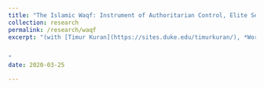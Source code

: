 ```yaml
---
title: "The Islamic Waqf: Instrument of Authoritarian Control, Elite Security, and Apparent Piety"
collection: research
permalink: /research/waqf
excerpt: "(with [Timur Kuran](https://sites.duke.edu/timurkuran/), *Work in Progress*


"
date: 2020-03-25

---
```

